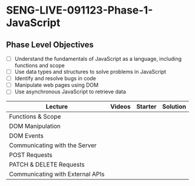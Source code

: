 # SENG-LIVE-091123-Phase-1-JavaScript

## Phase Level Objectives

- [ ] Understand the fundamentals of JavaScript as a language, including functions and scope
- [ ] Use data types and structures to solve problems in JavaScript
- [ ] Identify and resolve bugs in code
- [ ] Manipulate web pages using DOM
- [ ] Use asynchronous JavaScript to retrieve data

| Lecture                          | Videos | Starter | Solution |
| -------------------------------- | ------ | ------- | -------- |
| Functions & Scope                |        |         |          |
| DOM Manipulation                 |        |         |          |
| DOM Events                       |        |         |          |
| Communicating with the Server    |        |         |          |
| POST Requests                    |        |         |          |
| PATCH & DELETE Requests          |        |         |          |
| Communicating with External APIs |        |         |          |
